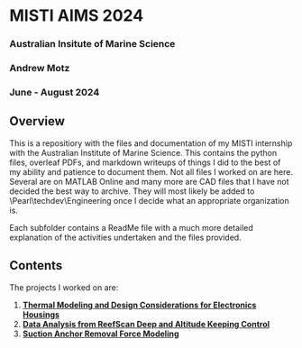 # MISTI AIMS 2024
### Australian Insitute of Marine Science
### Andrew Motz
### June - August 2024

## Overview
This is a repositiory with the files and documentation of my MISTI internship with the Australian Institute of Marine Science. This contains the python files, overleaf PDFs, and markdown writeups of things I did to the best of my ability and patience to document them. Not all files I worked on are here. Several are on MATLAB Online and many more are CAD files that I have not decided the best way to archive. They will most likely be added to \\Pearl\techdev\Engineering once I decide what an appropriate organization is.

Each subfolder contains a ReadMe file with a much more detailed explanation of the activities undertaken and the files provided.

## Contents
The projects I worked on are:
1) **[Thermal Modeling and Design Considerations for Electronics Housings](Thermal)**
2) **[Data Analysis from ReefScan Deep and Altitude Keeping Control](ReefScanDeep_Altitude)**
3) **[Suction Anchor Removal Force Modeling](Anchor_Suction)**
